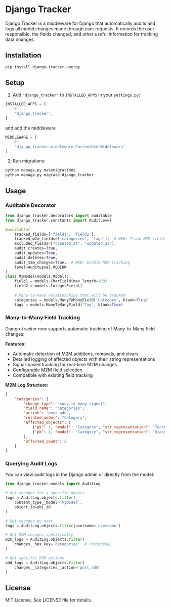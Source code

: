 # Django Tracker

Django Tracker is a middleware for Django that automatically audits and logs all model changes made through user requests. It records the user responsible, the fields changed, and other useful information for tracking data changes.

## Installation

```bash
pip install django-tracker-unergy
```

## Setup

1. Add `'django_tracker'` to `INSTALLED_APPS` in your `settings.py`:

```python
INSTALLED_APPS = [
    # ...
    'django_tracker',
]
```
and add the middleware
```python
MIDDLEWARE = [
    # ...
    'django_tracker.middleware.CurrentUserMiddleware'
]
```

2. Run migrations:

```bash
python manage.py makemigrations
python manage.py migrate django_tracker
```

## Usage

### Auditable Decorator

```python
from django_tracker.decorators import auditable
from django_tracker.constants import AuditLevel

@auditable(
    tracked_fields=['field1', 'field2'],
    tracked_m2m_fields=['categories', 'tags'],  # NEW: Track M2M fields
    excluded_fields=["created_at", "updated_at"],
    audit_creates=True,
    audit_updates=True,
    audit_deletes=True,
    audit_m2m_changes=True,  # NEW: Enable M2M tracking
    level=AuditLevel.MEDIUM
)
class MyModel(models.Model):
    field1 = models.CharField(max_length=100)
    field2 = models.IntegerField()
    
    # Many-to-Many relationships that will be tracked
    categories = models.ManyToManyField('Category', blank=True)
    tags = models.ManyToManyField('Tag', blank=True)
```

### Many-to-Many Field Tracking

Django-tracker now supports automatic tracking of Many-to-Many field changes:

**Features:**
- Automatic detection of M2M additions, removals, and clears
- Detailed logging of affected objects with their string representations
- Signal-based tracking for real-time M2M changes
- Configurable M2M field selection
- Compatible with existing field tracking

**M2M Log Structure:**
```json
{
    "categories": {
        "change_type": "many_to_many_signal",
        "field_name": "categories",
        "action": "post_add",
        "related_model": "Category",
        "affected_objects": [
            {"pk": 1, "model": "Category", "str_representation": "Technology"},
            {"pk": 2, "model": "Category", "str_representation": "Django"}
        ],
        "affected_count": 2
    }
}
```

### Querying Audit Logs

You can view audit logs in the Django admin or directly from the model:

```python
from django_tracker.models import AuditLog

# Get changes for a specific object
logs = AuditLog.objects.filter(
    content_type__model='mymodel',
    object_id=obj_id
)

# Get changes by user
logs = AuditLog.objects.filter(username='username')

# Get M2M changes specifically
m2m_logs = AuditLog.objects.filter(
    changes__has_key='categories'  # PostgreSQL
)

# Get specific M2M actions
add_logs = AuditLog.objects.filter(
    changes__categories__action='post_add'
)
```

## License

MIT License. See LICENSE file for details.
